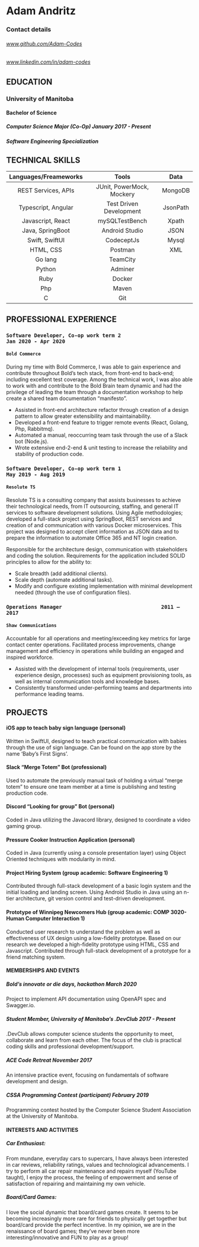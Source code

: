 # Adam Andritz
### Contact details
###### www.github.com/Adam-Codes

###### www.linkedin.com/in/adam-codes


## EDUCATION
### University of Manitoba
#### Bachelor of Science
##### Computer Science Major (Co-Op) 	                January 2017 - Present
##### Software Engineering Specialization


## TECHNICAL SKILLS
| Languages/Freameworks | Tools | Data |
| :--: | :--: | :--: |
| REST Services, APIs | JUnit, PowerMock, Mockery | MongoDB |
| Typescript, Angular | Test Driven Development | JsonPath |
| Javascript, React | mySQLTestBench | Xpath |
| Java, SpringBoot | Android Studio | JSON |
| Swift, SwiftUI | CodeceptJs | Mysql |
| HTML, CSS | Postman | XML |
| Go lang | TeamCity |
| Python | Adminer |
| Ruby | Docker |
| Php | Maven |
| C | Git |

## PROFESSIONAL EXPERIENCE

### `Software Developer, Co-op work term 2                                                  Jan 2020 - Apr 2020`
#### `Bold Commerce`
During my time with Bold Commerce, I was able to gain experience and contribute throughout Bold’s tech stack, from front-end to back-end; including excellent test coverage. Among the technical work, I was also able to work with and contribute to the Bold Brain team dynamic and had the privilege of leading the team through a documentation workshop to help create a shared team documentation “manifesto”.

* Assisted in front-end architecture refactor through creation of a design pattern to allow greater extensibility and maintainability.
* Developed a front-end feature to trigger remote events (React, Golang, Php, Rabbitmq).
* Automated a manual, reoccurring team task through the use of a Slack bot (Node.js).
* Wrote extensive end-2-end & unit testing to increase the reliability and stability of production code.

### `Software Developer, Co-op work term 1                                                  May 2019 - Aug 2019`
#### `Resolute TS`
Resolute TS is a consulting company that assists businesses to achieve their technological needs, from IT outsourcing, staffing, and general IT services to software development solutions.
Using Agile methodologies; developed a full-stack project using SpringBoot, REST services and creation of and communication with various Docker microservices. This project was designed to accept client information as JSON data and to prepare the information to automate Office 365 and NT login creation. 

Responsible for the architecture design, communication with stakeholders and coding the solution.
Requirements for the application included SOLID principles to allow for the ability to:

* Scale breadth (add additional clients).
* Scale depth (automate additional tasks).
* Modify and configure existing implementation with minimal development needed (through the use of configuration files).

### `Operations Manager  			      			   2011 – 2017`
#### `Shaw Communications`
Accountable for all operations and meeting/exceeding key metrics for large contact center operations. Facilitated process improvements, change management and efficiency in operations while building an engaged and inspired workforce.

* Assisted with the development of internal tools (requirements, user experience design, processes) such as equipment provisioning tools, as well as internal communication tools and knowledge bases.
* Consistently transformed under-performing teams and departments into performance leading teams.

## PROJECTS

#### iOS app to teach baby sign language (personal)
Written in SwiftUI, designed to teach practical communication with babies through the use of sign language. Can be found on the app store by the name ‘Baby’s First Signs’.
#### Slack “Merge Totem” Bot (professional)
Used to automate the previously manual task of holding a virtual “merge totem” to ensure one team member at a time is publishing and testing production code.
#### Discord “Looking for group” Bot (personal)
Coded in Java utilizing the Javacord library, designed to coordinate a video gaming group.
#### Pressure Cooker Instruction Application (personal)
Coded in Java (currently using a console presentation layer) using Object Oriented techniques with modularity in mind.
#### Project Hiring System (group academic: Software Engineering 1)
Contributed through full-stack development of a basic login system and the initial loading and landing screen.
Using Android Studio in Java using an n-tier architecture, git version control and test-driven development.
#### Prototype of Winnipeg Newcomers Hub (group academic: COMP 3020-Human Computer Interaction 1)
Conducted user research to understand the problem as well as effectiveness of UX design using a low-fidelity prototype. Based on our research we developed a high-fidelity prototype using HTML, CSS and Javascript.
Contributed through full-stack development of a prototype for a friend matching system.

#### MEMBERSHIPS AND EVENTS

##### Bold’s innovate or die days, hackathon							     March 2020
Project to implement API documentation using OpenAPI spec and Swagger.io.
##### Student Member, University of Manitoba’s .DevClub                                                2017 - Present
.DevClub allows computer science students the opportunity to meet, collaborate and learn from each other. 
The focus of the club is practical coding skills and professional development/support.
##### ACE Code Retreat										         November 2017
An intensive practice event, focusing on fundamentals of software development and design.
##### CSSA Programming Contest (participant)						        	 February 2019
Programming contest hosted by the Computer Science Student Association at the University of Manitoba.



#### INTERESTS AND ACTIVITIES


##### Car Enthusiast: 
From mundane, everyday cars to supercars, I have always been interested in car reviews, reliability ratings, values and technological advancements. I try to perform all car repair maintenance and repairs myself (YouTube taught), I enjoy the process, the feeling of empowerment and sense of satisfaction of repairing and maintaining my own vehicle.

##### Board/Card Games: 
I love the social dynamic that board/card games create. It seems to be becoming increasingly more rare for friends to physically get together but board/card provide the perfect incentive. In my opinion, we are in the renaissance of board games; they’ve never been more interesting/innovative and FUN to play as a group!


